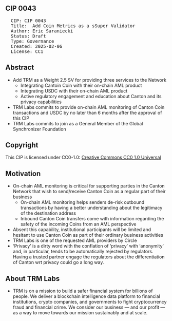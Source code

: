 ## CIP 0043

<pre>
  CIP: CIP 0043
  Title:  Add Coin Metrics as a sSuper Validator 
  Author: Eric Saraniecki <eric@digitalasset.com>
  Status: Draft 
  Type: Governance 
  Created: 2025-02-06
  License: CC1
</pre>

## Abstract

* Add TRM as a Weight 2.5 SV for providing three services to the Network
  * Integrating Cantoin Coin with their on-chain AML product 
  * Integrating USDC with their on-chain AML product 
  * Active regulatory engagement and education about Canton and its privacy capabilities 
* TRM Labs commits to provide on-chain AML monitoring of Canton Coin transactions and USDC by no later than 6 months after the approval of this CIP 
* TRM Labs commits to join as a General Member of the Global Synchronizer Foundation 

## Copyright

This CIP is licensed under CC0-1.0: [Creative Commons CC0 1.0 Universal](https://creativecommons.org/publicdomain/zero/1.0/)


## Motivation

* On-chain AML monitoring is critical for supporting parties in the Canton Network that wish to send/receive Canton Coin as a regular part of their business 
  * On-chain AML monitoring helps senders de-risk outbound transactions by having a better understanding about the legitimacy of the destination address 
  * Inbound Canton Coin transfers come with information regarding the safety of the incoming Coins from an AML perspective 
* Absent this capability, institutional participants will be limited and hesitant to use Canton Coin as part of their ordinary business activities 
* TRM Labs is one of the requested AML providers by Circle
* ‘Privacy’ is a dirty word with the conflation of ‘privacy’ with ‘anonymity’ and, in particular, tends to be automatically rejected by regulators. Having a trusted partner engage the regulators about the differentiation of Canton wrt privacy could go a long way. 


## About TRM Labs

* TRM is on a mission to build a safer financial system for billions of people. We deliver a blockchain intelligence data platform to financial institutions, crypto companies, and governments to fight cryptocurrency fraud and financial crime. We consider our business — and our profit — as a way to move towards our mission sustainably and at scale.
